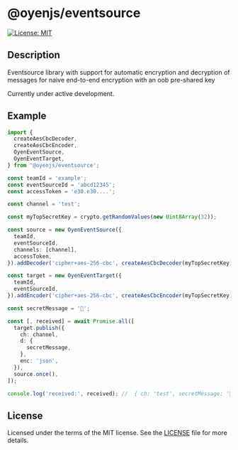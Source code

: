 # @oyenjs/eventsource

[![License: MIT](https://img.shields.io/badge/License-MIT-green.svg)](https://opensource.org/licenses/MIT)

## Description

Eventsource library with support for automatic encryption and decryption of
messages for naive end-to-end encryption with an oob pre-shared key

Currently under active development.

## Example

```typescript
import {
  createAesCbcDecoder,
  createAesCbcEncoder,
  OyenEventSource,
  OyenEventTarget,
} from '@oyenjs/eventsource';

const teamId = 'example';
const eventSourceId = 'abcd12345';
const accessToken = 'e30.e30....';

const channel = 'test';

const myTopSecretKey = crypto.getRandomValues(new Uint8Array(32));

const source = new OyenEventSource({
  teamId,
  eventSourceId,
  channels: [channel],
  accessToken,
}).addDecoder('cipher+aes-256-cbc', createAesCbcDecoder(myTopSecretKey));

const target = new OyenEventTarget({
  teamId,
  eventSourceId,
}).addEncoder('cipher+aes-256-cbc', createAesCbcEncoder(myTopSecretKey));

const secretMessage = '👋';

const [, received] = await Promise.all([
  target.publish({
    ch: channel,
    d: {
      secretMessage,
    },
    enc: 'json',
  }),
  source.once(),
]);

console.log('received:', received); //  { ch: 'test', secretMessage: '👋' }
```

## License

Licensed under the terms of the MIT license. See the [LICENSE](LICENSE.md) file for more details.
